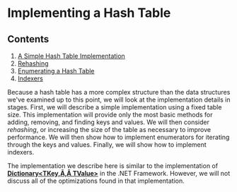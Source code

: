 # Implementing a Hash Table

<div class="TOC">

## Contents

1.  [A Simple Hash Table
    Implementation](/~rhowell/DataStructures/redirect/simple-hash-table-impl)
2.  [Rehashing](/~rhowell/DataStructures/redirect/rehashing)
3.  [Enumerating a Hash
    Table](/~rhowell/DataStructures/redirect/hash-table-enumerator)
4.  [Indexers](/~rhowell/DataStructures/redirect/indexers)

</div>

Because a hash table has a more complex structure than the data
structures we've examined up to this point, we will look at the
implementation details in stages. First, we will describe a simple
implementation using a fixed table size. This implementation will
provide only the most basic methods for adding, removing, and finding
keys and values. We will then consider *rehashing*, or increasing the
size of the table as necessary to improve performance. We will then show
how to implement enumerators for iterating through the keys and values.
Finally, we will show how to implement indexers.

The implementation we describe here is similar to the implementation of
[**Dictionary\<TKey,Ã‚Â TValue\>**](https://msdn.microsoft.com/en-us/library/xfhwa508.aspx)
in the .NET Framework. However, we will not discuss all of the
optimizations found in that implementation.
